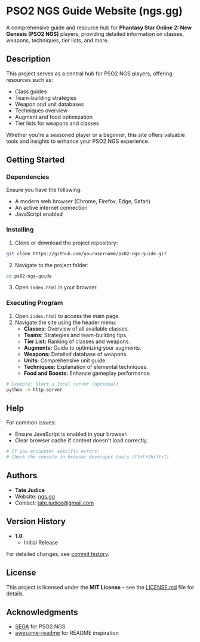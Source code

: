 # PSO2 NGS Guide Website (ngs.gg)

A comprehensive guide and resource hub for **Phantasy Star Online 2: New Genesis (PSO2 NGS)** players, providing detailed information on classes, weapons, techniques, tier lists, and more.

## Description

This project serves as a central hub for PSO2 NGS players, offering resources such as:
- Class guides  
- Team-building strategies  
- Weapon and unit databases  
- Techniques overview  
- Augment and food optimization  
- Tier lists for weapons and classes  

Whether you're a seasoned player or a beginner, this site offers valuable tools and insights to enhance your PSO2 NGS experience.

## Getting Started

### Dependencies

Ensure you have the following:
- A modern web browser (Chrome, Firefox, Edge, Safari)  
- An active internet connection  
- JavaScript enabled  

### Installing

1. Clone or download the project repository:

```bash
git clone https://github.com/yourusername/ps02-ngs-guide.git
```

2. Navigate to the project folder:

```bash
cd ps02-ngs-guide
```

3. Open `index.html` in your browser.

### Executing Program

1. Open `index.html` to access the main page.
2. Navigate the site using the header menu:
   - **Classes:** Overview of all available classes.  
   - **Teams:** Strategies and team-building tips.  
   - **Tier List:** Ranking of classes and weapons.  
   - **Augments:** Guide to optimizing your augments.  
   - **Weapons:** Detailed database of weapons.  
   - **Units:** Comprehensive unit guide.  
   - **Techniques:** Explanation of elemental techniques.  
   - **Food and Boosts:** Enhance gameplay performance.  

```bash
# Example: Start a local server (optional)
python -m http.server
```

## Help

For common issues:
- Ensure JavaScript is enabled in your browser.
- Clear browser cache if content doesn't load correctly.

```bash
# If you encounter specific errors:
# Check the console in browser developer tools (Ctrl+Shift+I)
```

## Authors

- **Tate Judice**  
- Website: [ngs.gg](https://tate-judice.github.io/ngs.gg/)
- Contact: [tate.judice@gmail.com](mailto:tate.judice@gmail.com)  

## Version History

- **1.0**  
   - Initial Release  

For detailed changes, see [commit history](#).

## License

This project is licensed under the **MIT License** – see the [LICENSE.md](LICENSE.md) file for details.

## Acknowledgments

- [SEGA](https://pso2.com/) for PSO2 NGS  
- [awesome-readme](https://github.com/matiassingers/awesome-readme) for README inspiration  
